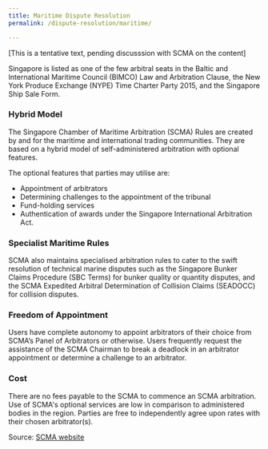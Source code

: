 ```yaml
---
title: Maritime Dispute Resolution
permalink: /dispute-resolution/maritime/

---
```

[This is a tentative text, pending discusssion with SCMA on the content]

Singapore is listed as one of the few arbitral seats in the Baltic and International Maritime Council (BIMCO) Law and Arbitration Clause, the New York Produce Exchange (NYPE) Time Charter Party 2015, and the Singapore Ship Sale Form.

### Hybrid Model

The Singapore Chamber of Maritime Arbitration (SCMA) Rules are created by and for the maritime and international trading communities. They are based on a hybrid model of self-administered arbitration with optional features.

The optional features that parties may utilise are:

- Appointment of arbitrators
- Determining challenges to the appointment of the tribunal
- Fund-holding services
- Authentication of awards under the Singapore International Arbitration Act.

### Specialist Maritime Rules

SCMA also maintains specialised arbitration rules to cater to the swift resolution of technical marine disputes such as the Singapore Bunker Claims Procedure (SBC Terms) for bunker quality or quantity disputes, and the SCMA Expedited Arbitral Determination of Collision Claims (SEADOCC) for collision disputes.

### Freedom of Appointment

Users have complete autonomy to appoint arbitrators of their choice from SCMA’s Panel of Arbitrators or otherwise. Users frequently request the assistance of the SCMA Chairman to break a deadlock in an arbitrator appointment or determine a challenge to an arbitrator.

### Cost

There are no fees payable to the SCMA to commence an SCMA arbitration. Use of SCMA's optional services are low in comparison to administered bodies in the region. Parties are free to independently agree upon rates with their chosen arbitrator(s).

Source: [SCMA website](https://www.scma.org.sg/)
